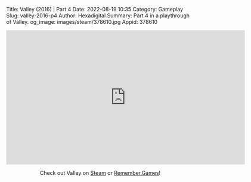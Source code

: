 Title: Valley (2016) | Part 4
Date: 2022-08-19 10:35
Category: Gameplay
Slug: valley-2016-p4
Author: Hexadigital
Summary: Part 4 in a playthrough of Valley.
og_image: images/steam/378610.jpg
Appid: 378610

<center><iframe src="https://www.youtube.com/embed/uEVH8k335aI?feature=oembed" allow="accelerometer; autoplay; encrypted-media; gyroscope; picture-in-picture" width="640" height="360" frameborder="0"></iframe>

Check out Valley on [Steam](https://store.steampowered.com/app/378610/?curator_clanid=34633900) or [Remember.Games](https://remember.games/game/624/valley/)!</center>

